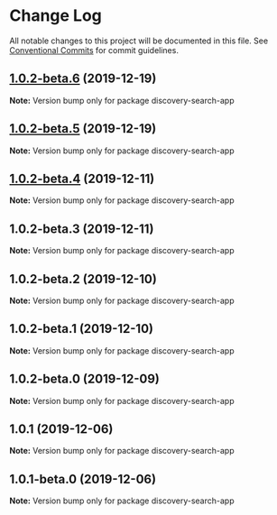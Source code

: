 # Change Log

All notable changes to this project will be documented in this file.
See [Conventional Commits](https://conventionalcommits.org) for commit guidelines.

## [1.0.2-beta.6](https://github.com/watson-developer-cloud/discovery-components/compare/discovery-search-app@1.0.2-beta.5...discovery-search-app@1.0.2-beta.6) (2019-12-19)

**Note:** Version bump only for package discovery-search-app





## [1.0.2-beta.5](https://github.com/watson-developer-cloud/discovery-components/compare/discovery-search-app@1.0.2-beta.3...discovery-search-app@1.0.2-beta.5) (2019-12-19)

**Note:** Version bump only for package discovery-search-app





## [1.0.2-beta.4](https://github.com/watson-developer-cloud/discovery-components/compare/discovery-search-app@1.0.2-beta.3...discovery-search-app@1.0.2-beta.4) (2019-12-11)

**Note:** Version bump only for package discovery-search-app





## 1.0.2-beta.3 (2019-12-11)

**Note:** Version bump only for package discovery-search-app





## 1.0.2-beta.2 (2019-12-10)

**Note:** Version bump only for package discovery-search-app





## 1.0.2-beta.1 (2019-12-10)

**Note:** Version bump only for package discovery-search-app





## 1.0.2-beta.0 (2019-12-09)

**Note:** Version bump only for package discovery-search-app





## 1.0.1 (2019-12-06)

**Note:** Version bump only for package discovery-search-app





## 1.0.1-beta.0 (2019-12-06)

**Note:** Version bump only for package discovery-search-app
